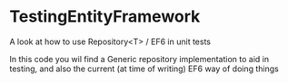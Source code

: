 # TestingEntityFramework
A look at how to use Repository&lt;T> / EF6 in unit tests

In this code you wil find a Generic repository implementation to aid in testing, and also the current (at time of writing) 
EF6 way of doing things
